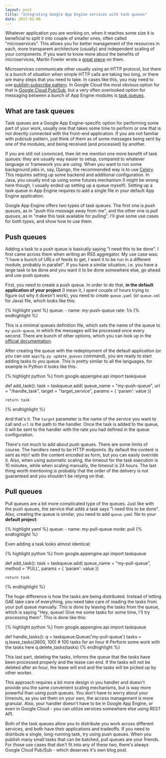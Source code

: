 ```yaml
---
layout: post
title: "Integrating Google App Engine services with task queues"
date: 2017-01-06
---
```


Whatever application you are working on, when it reaches some size it is beneficial to split it into couple of smaller ones, often called "microservices". This allows you for better management of the resources in each, more transparent architecture (usually) and independent scaling of your components. If you want to know more about the benefits of microservices, Martin Fowler wrote a [great piece](https://martinfowler.com/articles/microservices.html) on them.

Microservices communicate other usually using an HTTP protocol, but there is a bunch of situation when simple HTTP calls are taking too long, or there are many steps that you need to take. In cases like this, you may need to use [publish-subscribe pattern](https://en.wikipedia.org/wiki/Publish%E2%80%93subscribe_pattern). In Google Cloud the most obvious option for that is [Google Cloud Pub/Sub](https://cloud.google.com/pubsub/docs/overview), but a very often overlooked option for messaging between a bunch of App Engine modules is [task queues](https://cloud.google.com/appengine/docs/python/taskqueue/).

## What are task queues
Task queues are a Google App Engine-specific option for performing some part of your work, usually one that takes some time to perform or one that is not directly connected with the front-end application. If you are not familiar with pub/sub pattern, just think of them as of some messages being sent by one of the modules, and being received (and processed) by another.

If you are still not convinced, then let me mention one more benefit of task queues: they are usually way easier to setup, compared to whatever language or framework you are using. When you want to run some background jobs in, say, Django, the recommended way is to use [Celery](http://www.celeryproject.org/). This requires setting up some backend and additional configuration. In Java, you usually end up using some futures mechanism (I might be wrong here though, I usually ended up setting up a queue myself). Setting up a task queue in App Engine requires to add a single file in your default App Engine application.

Google App Engine offers two types of task queues. The first one is *push queues*, as in "push this message away from me", and the other one is *pull queues*, as in "make this task available for pulling". I'll give some use cases for both types, and show how to use them.

## Push queues
Adding a task to a push queue is basically saying "I need this to be done". I first came across them when writing an RSS aggregator. My use case was: "I have a bunch of URLs of feeds to get, I want it to be run in a different module, probably in parallel". If you have a similar situation, i.e. you have a large task to be done and you want it to be done somewhere else, go ahead and use push queues.

First, you need to create a push queue. In order to do that, **in the default application of your project** (I mean it, I spent couple of hours trying to figure out why it doesn't work), you need to create `queue.yaml` (or `queue.xml` for Java) file, which looks like this:

{% highlight yaml %}
queue:
    - name: my-push-queue
      rate: 1/s
{% endhighlight %}

This is a minimal queues definition file, which sets the name of the queue to `my-push-queue`, in which the messages will be processed once every second. There are bunch of other options, which you can look up in the [official documentation](https://cloud.google.com/appengine/docs/python/config/queueref).

After creating the queue with the redeployment of the default application (or you can use `appcfg.py update_queues` command), you are ready to start adding tasks to you queue. This is pretty similar to all the languages, for example in Python it looks like this:

{% highlight python %}
from google.appengine.api import taskqueue

def add_task():
    task = taskqueue.add(
        queue_name = "my-push-queue",
        url = "/handle_task",
        target = "target_service",
        params = { 'param': value })
    
    return task
{% endhighlight %}

And that's it. The `target` parameter is the name of the service you want to call and `url` is the path to the handler. Once the task is added to the queue, it will be sent to the handler with the rate you had defined in the queue configuration.

There's not much to add about push queues. There are some limits of course. The handlers need to be HTTP endpoints. By default the content is sent as `POST` with the content encoded as form, but you can easily override it. Also, when using automatic scaling, the timeout for the task execution is 10 minutes, while when scaling manually, the timeout is 24 hours. The last thing worth mentioning is probably that the order of the delivery is not guaranteed and you shouldn't be relying on that.

## Pull queues

Pull queues are a bit more complicated type of the queues. Just like with the push queues, the service that adds a task says "I need this to be done". Also, creating the queue is similar, you need to add `queue.yaml` file to your **default project**:

{% highlight yaml %}
queue:
    - name: my-pull-queue
      mode: pull
{% endhighlight %}

Even adding a task looks almost identical:

{% highlight python %}
from google.appengine.api import taskqueue

def add_task():
    task = taskqueue.add(
        queue_name = "my-pull-queue",
        method = 'PULL',
        params = { 'param': value })
    
    return task
{% endhighlight %}

The huge difference is how the tasks are being distributed. Instead of letting GAE take care of everything, you need take care of reading the tasks from your pull queue manually. This is done by leasing the tasks from the queue, which is saying "Hey, queue! Give me some tasks for some time, I'll try processing them". This is done like this:

{% highlight python %}
from google.appengine.api import taskqueue

def handle_tasks():
    q = taskqueue.Queue('my-pull-queue')
    tasks = q.lease_tasks(3600, 100) # 100 tasks for an hour
    # Perform some work with the tasks here
    q.delete_tasks(tasks)
{% endhighlight %}

This last part, deleting the tasks, informs the queue that the tasks have been processed properly and the lease can end. If the tasks will not be deleted after an hour, the lease will end and the tasks will be picked up by other worker.

This approach requires a bit more design in you handler and doesn't provide you the same convenient scaling mechanisms, but is way more powerful than using push queues. You don't have to worry about your timeouts, as you set them on your own, the access management is more granular. Also, your handler doesn't have to be in Google App Engine, or even in Google Cloud - you can utilize services somewhere else using REST API.

Both of the task queues allow you to distribute you work across different services, and both have their applications and tradeoffs. If you need to distribute a single, long-running task, try using push queues. When you publish many small tasks that can be batched, pull queues are your friends. For those use cases that don't fit into any of these two, there's always Google Cloud Pub/Sub - which deserves it's own blog post.